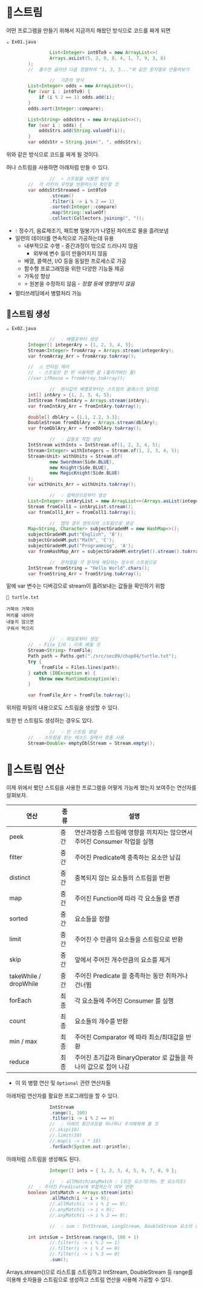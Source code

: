 # 🔆스트림
 어떤 프로그램을 만들기 위해서 지금까지 해왔던 방식으로 코드를 짜게 되면

`☕ Ex01.java`

```java
				List<Integer> int0To9 = new ArrayList<>(
                Arrays.asList(5, 2, 0, 8, 4, 1, 7, 9, 3, 6)
        );
        //  홀수만 골라낸 다음 정렬하여 "1, 3, 5..."와 같은 문자열로 만들어보기
```

```java
				//  기존의 방식
        List<Integer> odds = new ArrayList<>();
        for (var i : int0To9) { 
            if (i % 2 == 1) odds.add(i); 
        }
        odds.sort(Integer::compare);

        List<String> oddsStrs = new ArrayList<>();
        for (var i : odds) { 
            oddsStrs.add(String.valueOf(i)); 
        }
        var oddsStr = String.join(", ", oddsStrs);
```
위와 같은 방식으로 코드를 짜게 될 것이다.

허나 스트림을 사용하면 아래처럼 만들 수 있다.

```java
				//  ⭐ 스트림을 사용한 방식
        //  각 라인이 무엇을 반환하는지 확인할 것
        var oddsStrStreamed = int0To9
                .stream()
                .filter(i -> i % 2 == 1)
                .sorted(Integer::compare)
                .map(String::valueOf)
                .collect(Collectors.joining(", "));
```

- 💧 정수기, 음료제조기, 패트병 밀봉기가 나열된 파이프로 물을 흘려보냄
- 일련의 데이터를 연속적으로 가공하는데 유용
    - 내부적으로 수행 - 중간과정이 밖으로 드러나지 않음
        - 외부에 변수 등이 만들어지지 않음
    - 배열, 콜랙션, I/O 등을 동일한 프로세스로 가공
    - 함수형 프로그래밍을 위한 다양한 기능들 제공
    - 가독성 향상
    - ⭐ 원본을 수정하지 않음 - *정렬 등에 영향받지 않음*
- 멀티쓰레딩에서 병렬처리 가능




## 🔱스트림 생성

`☕ Ex02.java`

```java
				//  💡 배열로부터 생성
        Integer[] integerAry = {1, 2, 3, 4, 5};
        Stream<Integer> fromArray = Arrays.stream(integerAry);
        var fromArray_Arr = fromArray.toArray();

        //  ⚠️ 런타임 에러
        //  - 스트림은 한 번 사용하면 끝 (흘러가버린 물)
        //var ifReuse = fromArray.toArray();
```

```java
				//  원시값의 배열로부터는 스트림의 클래스가 달라짐
        int[] intAry = {1, 2, 3, 4, 5};
        IntStream fromIntAry = Arrays.stream(intAry);
        var fromIntAry_Arr = fromIntAry.toArray();

        double[] dblAry = {1.1, 2.2, 3.3};
        DoubleStream fromDblAry = Arrays.stream(dblAry);
        var fromDblAry_Arr = fromDblAry.toArray();
```

```java
				//  💡 값들로 직접 생성
        IntStream withInts = IntStream.of(1, 2, 3, 4, 5);
        Stream<Integer> withIntegers = Stream.of(1, 2, 3, 4, 5);
        Stream<Unit> withUnits = Stream.of(
                new Swordman(Side.BLUE),
                new Knight(Side.BLUE),
                new MagicKnight(Side.BLUE)
        );
        var withUnits_Arr = withUnits.toArray();
```

```java
				//  💡 컬렉션으로부터 생성
        List<Integer> intAryList = new ArrayList<>(Arrays.asList(integerAry));
        Stream fromColl1 = intAryList.stream();
        var fromColl1_Arr = fromColl1.toArray();
```

```java
				//  맵의 경우 엔트리의 스트림으로 생성
        Map<String, Character> subjectGradeHM = new HashMap<>();
        subjectGradeHM.put("English", 'B');
        subjectGradeHM.put("Math", 'C');
        subjectGradeHM.put("Programming", 'A');
        var fromHashMap_Arr = subjectGradeHM.entrySet().stream().toArray();
```

```java
				//  문자열을 각 문자에 해당하는 정수의 스트림으로
        IntStream fromString = "Hello World".chars();
        var fromString_Arr = fromString.toArray();
```

밑에 var 변수는 디버깅으로 stream이 흘려보내는 값들을 확인하기 위함

`📄 turtle.txt`

```
거북아 거북아
머리를 내어라
내놓지 않으면
구워서 먹으리
```

```java
				//  💡 파일로부터 생성
        //  - File I/O : 이후 배울 것
        Stream<String> fromFile;
        Path path = Paths.get("./src/sec09/chap04/turtle.txt");
        try {
             fromFile = Files.lines(path);
        } catch (IOException e) {
            throw new RuntimeException(e);
        }

        var fromFile_Arr = fromFile.toArray();
```
위처럼 파일의 내용으로도 스트림을 생성할 수 있다.


또한 빈 스트림도 생성하는 경우도 있다.

```java
				//  💡 빈 스트림 생성
        //  - 스트림을 받는 메소드 등에서 종종 사용
        Stream<Double> emptyDblStream = Stream.empty();
```


# 🔆스트림 연산

이제 위에서 봤던 스트림을 사용한 프로그램을 어떻게 가능케 했는지 보여주는 연산자를 살펴보자.

| 연산 | 종류 | 설명 |
| --- | --- | --- |
| peek | 중간 | 연산과정중 스트림에 영향을 끼치지는 않으면서 주어진 Consumer 작업을 실행 |
| filter | 중간 | 주어진 Predicate에 충족하는 요소만 남김 |
| distinct | 중간 | 중복되지 않는 요소들의 스트림을 반환 |
| map | 중간 | 주어진 Function에 따라 각 요소들을 변경 |
| sorted | 중간 | 요소들을 정렬 |
| limit | 중간 | 주어진 수 만큼의 요소들을 스트림으로 반환 |
| skip | 중간 | 앞에서 주어진 개수만큼의 요소를 제거 |
| takeWhile / dropWhile | 중간 | 주어진 Predicate 을 충족하는 동안 취하거나 건너뜀 |
| forEach | 최종 | 각 요소들에 주어진 Consumer 를 실행 |
| count | 최종 | 요소들의 개수를 반환 |
| min / max | 최종 | 주어진 Comparator 에 따라 최소/최대값을 반환 |
| reduce | 최종 | 주어진 초기값과 BinaryOperator 로 값들을 하나의 값으로 접어 나감 |
- 이 외 병렬 연산 및 `Optional` 관련 연산자들 


아래처럼 연산자를 활요한 프로그래밍을 할 수 있다.


```java
				IntStream
                .range(1, 100)
                .filter(i -> i % 2 == 0)
                //  💡 아래의 중간과정을 하나하나 주석해제해 볼 것
                //.skip(10)
                //.limit(10)
                //.map(i -> i * 10)
                .forEach(System.out::println);
```
아래처럼 스트림을 생성해도 된다.
```java
				Integer[] ints = { 1, 2, 3, 4, 5, 6, 7, 8, 9 };

				//  💡 allMatch/anyMatch : (모든 요소가/어느 한 요소라도)
        //  - 주어진 Predicate에 부합하는가 여부 반환 
        boolean intsMatch = Arrays.stream(ints)
                .allMatch(i -> i > 0);
                //.allMatch(i -> i % 2 == 0);
                //.anyMatch(i -> i < 0);
                //.anyMatch(i -> i % 2 == 0);
```

```java
				//  💡 sum : IntStream, LongStream, DoubleStream 요소의 총합 반환

        int intsSum = IntStream.range(0, 100 + 1)
                //.filter(i -> i % 2 == 1)
                //.filter(i -> i % 2 == 0)
                //.filter(i -> i % 3 == 0)
                .sum();
```

Arrays.stream()으로 리스트를 스트림하고 IntStream, DoubleStream 등 range를 이용해 숫자들을 스트림으로 생성하고 스트림 연산을 사용해 가공할 수 있다.
